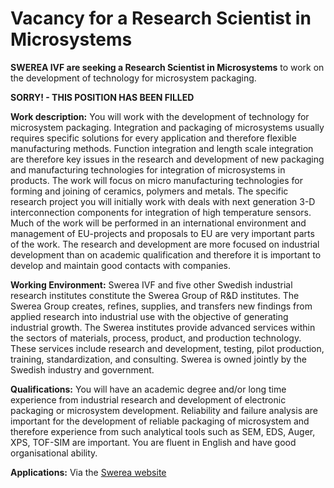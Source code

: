 # Vacancy for a Research Scientist in Microsystems

**SWEREA IVF are seeking a Research Scientist in Microsystems** to work on the development of technology for microsystem packaging.
<!--break-->
**SORRY!  -  THIS POSITION HAS BEEN FILLED**  


**Work description:**
You will work with the development of technology for microsystem packaging. Integration and packaging of microsystems usually requires specific solutions for every application and therefore flexible manufacturing methods. Function integration and length scale integration are therefore key issues in the research and development of new packaging and manufacturing technologies for integration of microsystems in products. The work will focus on micro manufacturing technologies for forming and joining of ceramics, polymers and metals. The specific research project you will initially work with deals with next generation 3-D interconnection components for integration of high temperature sensors. Much of the work will be performed in an international environment and management of EU-projects and proposals to EU are very important parts of the work.
The research and development are more focused on industrial development than on academic qualification and therefore it is important to develop and maintain good contacts with companies.

**Working Environment:**
Swerea IVF and five other Swedish industrial research institutes constitute the Swerea Group of R&D institutes. The Swerea Group creates, refines, supplies, and transfers new findings from applied research into industrial use with the objective of generating industrial growth. The Swerea institutes provide advanced services within the sectors of materials, process, product, and production technology. These services include research and development, testing, pilot production, training, standardization, and consulting. Swerea is owned jointly by the Swedish industry and government.

**Qualifications:**
You will have an academic degree and/or long time experience from industrial research and development of electronic packaging or microsystem development. Reliability and failure analysis are important for the development of reliable packaging of microsystem and therefore experience from such analytical tools such as SEM, EDS, Auger, XPS,  TOF-SIM are important. You are fluent in English and have good organisational ability.

**Applications:**
Via the [Swerea website](http://www.staffrec.com/viewad.php?i=185&lang=se&secret=&id=8824)